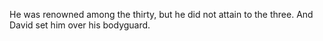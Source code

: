 He was renowned among the thirty, but he did not attain to the three. And David set him over his bodyguard.
